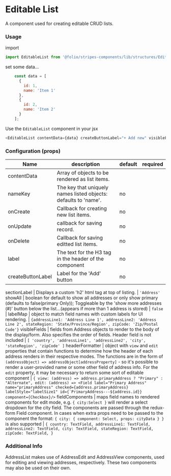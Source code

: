 # Editable List
A component used for creating editable CRUD lists.

### Usage

import
```js
import EditableList from '@folio/stripes-components/lib/structures/EditableList';
```

set some data...
```js
    const data = [
      {
        id: 1,
        name: 'Item 1'
      },
      {
        id: 2,
        name: 'Item 2'
      }
    ];
```


Use the `EditableList` component in your jsx
```js
<EditableList contentData={data} createButtonLabel="+ Add new" visibleFields=visibleFields={['addressType', 'desc']} itemTemplate={{ id: number, name: 'string' }} onUpdate={this.handleUpdate} onDelete={this.handleDelete} onCreate={this.handleCreate} />
```

### Configuration (props)
Name | description | default | required
--- | --- | --- | ---
contentData | Array of objects to be rendered as list items.
nameKey | The key that uniquely names listed objects: defaults to 'name'. | no
onCreate | Callback for creating new list items. | no
onUpdate | callback for saving record.  | no
onDelete | Callback for saving editted list items. | no
label | The text for the H3 tag in the header of the component | no
createButtonLabel | Label for the 'Add' button | no



sectionLabel | Displays a custom 'h2' html tag at top of listing. | `'Address'`
showAll | boolean for default to show all addresses or only show primary (defaults to false(primary Only));  Toggleable by the 'show more addresses (#)' button below the list...(appears if more than 1 address is stored) | `false` |
labelMap | object to match field names with custom labels for UI rendering. | `{addressLine1: 'Address Line 1', addressLine2: 'Address Line 2', stateRegion: 'State/Province/Region', zipCode: 'Zip/Postal Code'}`
visibleFields | fields from Address objects to render to the body of the display/form. Also specifies the order of fields. Header field is not included | `[ 'country', 'addressLine1', 'addressLine2', 'city', 'stateRegion', 'zipCode' ]`
headerFormatter | object with `view` and `edit` properties that contain functions to determine how the header of each address renders in their respective modes. The functions are in the form of ``(addressObject) => addressObject[addressProperty]`` - so it's possible to render a user-provided name or some other field of address info. For the `edit` property, it may be necessary to return some sort of editable component | ``{ view: (address) => address.primaryAddress ? "Primary" : "Alternate", edit: (address) => <Field label="Primary Address" name="primaryAddress" checked={address.primaryAddress} labelStyle="labelSize1" id={`PrimaryAddress---${address.id}} component={Checkbox}/>``
fieldComponents | maps field names to rendered components for edit mode, e.g. ``{ city:Select }`` will render a select dropdown for the city field. The components are passed through the redux-form Field component. In cases when extra props need to be passed to the component the format: ``{ city: { component: Select, props: cityData } }`` is also supported | `{ country: TextField, addressLine1: TextField, addressLine2: TextField, city: TextField, stateRegion: TextField, zipCode: TextField, }`

### Additional Info
AddressList makes use of AddressEdit and AddressView components, used for editing and viewing addresses, respectively.  These two components may also be used on their own.
